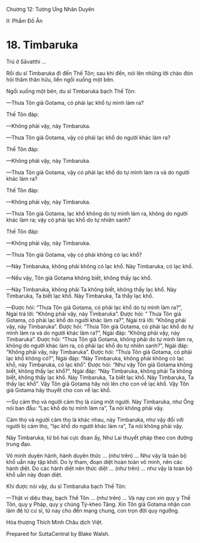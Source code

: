  

Chương 12: Tương Ưng Nhân Duyên

II: Phẩm Ðồ Ăn

# 18\. Timbaruka

Trú ở Sāvatthi …

Rồi du sĩ Timbaruka đi đến Thế Tôn; sau khi đến, nói lên những lời chào đón hỏi thăm thân hữu, liền ngồi xuống một bên.

Ngồi xuống một bên, du sĩ Timbaruka bạch Thế Tôn:

—Thưa Tôn giả Gotama, có phải lạc khổ tự mình làm ra?

Thế Tôn đáp:

—Không phải vậy, này Timbaruka.

—Thưa Tôn giả Gotama, vậy có phải lạc khổ do người khác làm ra?

Thế Tôn đáp:

—Không phải vậy, này Timbaruka.

—Thưa Tôn giả Gotama, vậy có phải lạc khổ do tự mình làm ra và do người khác làm ra?

Thế Tôn đáp:

—Không phải vậy, này Timbaruka.

—Thưa Tôn giả Gotama, lạc khổ không do tự mình làm ra, không do người khác làm ra; vậy có phải lạc khổ do tự nhiên sanh?

Thế Tôn đáp:

—Không phải vậy, này Timbaruka.

—Thưa Tôn giả Gotama, vậy có phải không có lạc khổ?

—Này Timbaruka, không phải không có lạc khổ. Này Timbaruka, có lạc khổ.

—Nếu vậy, Tôn giả Gotama không biết, không thấy lạc khổ.

—Này Timbaruka, không phải Ta không biết, không thấy lạc khổ. Này Timbaruka, Ta biết lạc khổ. Này Timbaruka, Ta thấy lạc khổ.

—Ðược hỏi: “Thưa Tôn giả Gotama, có phải lạc khổ do tự mình làm ra?”, Ngài trả lời: “Không phải vậy, này Timbaruka”. Ðược hỏi: ” Thưa Tôn giả Gotama, có phải lạc khổ do người khác làm ra?”, Ngài trả lời: “Không phải vậy, này Timbaruka”. Ðược hỏi: “Thưa Tôn giả Gotama, có phải lạc khổ do tự mình làm ra và do người khác làm ra?”, Ngài đáp: “Không phải vậy, này Timbaruka”. Ðược hỏi: “Thưa Tôn giả Gotama, không phải do tự mình làm ra, không do người khác làm ra, có phải lạc khổ do tự nhiên sanh?”, Ngài đáp: “Không phải vậy, này Timbaruka”. Ðược hỏi: “Thưa Tôn giả Gotama, có phải lạc khổ không có?”, Ngài đáp: “Này Timbaruka, không phải không có lạc khổ, này Timbaruka, có lạc khổ”. Ðược hỏi: “Như vậy Tôn giả Gotama không biết, không thấy lạc khổ?”, Ngài đáp: “Này Timbaruka, không phải Ta không biết, không thấy lạc khổ. Này Timbaruka, Ta biết lạc khổ. Này Timbaruka, Ta thấy lạc khổ”. Vậy Tôn giả Gotama hãy nói lên cho con về lạc khổ. Vậy Tôn giả Gotama hãy thuyết cho con về lạc khổ.

—Sự cảm thọ và người cảm thọ là cùng một người. Này Timbaruka, như Ông nói ban đầu: “Lạc khổ do tự mình làm ra”, Ta nói không phải vậy.

Cảm thọ và người cảm thọ là khác nhau, này Timbaruka, như vậy đối với người bị cảm thọ, “lạc khổ do người khác làm ra”, Ta nói không phải vậy.

Này Timbaruka, từ bỏ hai cực đoan ấy, Như Lai thuyết pháp theo con đường trung đạo.

Vô minh duyên hành, hành duyên thức … (như trên) … Như vậy là toàn bộ khổ uẩn này tập khởi. Do ly tham, đoạn diệt hoàn toàn vô minh, nên các hành diệt. Do các hành diệt nên thức diệt … (như trên) … như vậy là toàn bộ khổ uẩn này đoạn diệt.

Khi được nói vậy, du sĩ Timbaruka bạch Thế Tôn:

—Thật vi diệu thay, bạch Thế Tôn … (như trên) … Và nay con xin quy y Thế Tôn, quy y Pháp, quy y chúng Tỷ-kheo Tăng. Xin Tôn giả Gotama nhận con làm đệ tử cư sĩ, từ nay cho đến mạng chung, con trọn đời quy ngưỡng.

Hòa thượng Thích Minh Châu dịch Việt.

Prepared for SuttaCentral by Blake Walsh.